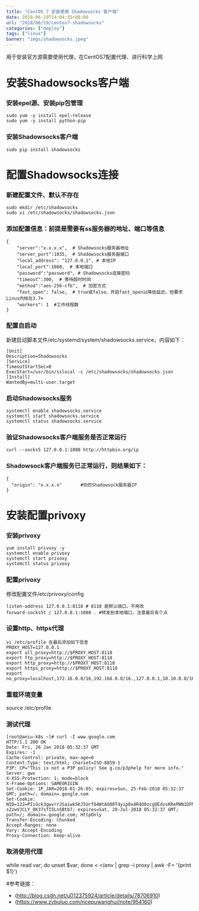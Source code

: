 ```yaml
---
title: "CentOS 7 安装使用 Shadowsocks 客户端"
date: 2018-06-19T14:04:55+08:00
url: "2018/06/19/centos7-shadowsocks"
categories: ["deploy"]
tags: ["linux"]
banner: "imgs/shadowsocks.jpeg"
---
```


用于安装官方源需要使用代理，在CentOS7配置代理、进行科学上网

<!--more-->

# 安装Shadowsocks客户端

### 安装epel源、安装pip包管理
```
sudo yum -y install epel-release
sudo yum -y install python-pip
```
### 安装Shadowsocks客户端
```
sudo pip install shadowsocks
```
# 配置Shadowsocks连接

### 新建配置文件、默认不存在
```
sudo mkdir /etc/shadowsocks
sudo vi /etc/shadowsocks/shadowsocks.json
```
### 添加配置信息：前提是需要有ss服务器的地址、端口等信息
```
{
    "server":"x.x.x.x",  # Shadowsocks服务器地址
    "server_port":1035,  # Shadowsocks服务器端口
    "local_address": "127.0.0.1", # 本地IP
    "local_port":1080,  # 本地端口
    "password":"password", # Shadowsocks连接密码
    "timeout":300,  # 等待超时时间
    "method":"aes-256-cfb",  # 加密方式
    "fast_open": false,  # true或false。开启fast_open以降低延迟，但要求Linux内核在3.7+
    "workers": 1  #工作线程数
}
```

### 配置自启动
新建启动脚本文件/etc/systemd/system/shadowsocks.service，内容如下：
```
[Unit]
Description=Shadowsocks
[Service]
TimeoutStartSec=0
ExecStart=/usr/bin/sslocal -c /etc/shadowsocks/shadowsocks.json
[Install]
WantedBy=multi-user.target
```
### 启动Shadowsocks服务
```
systemctl enable shadowsocks.service
systemctl start shadowsocks.service
systemctl status shadowsocks.service
```
### 验证Shadowsocks客户端服务是否正常运行
```
curl --socks5 127.0.0.1:1080 http://httpbin.org/ip
```
### Shadowsock客户端服务已正常运行，则结果如下：
```
{
  "origin": "x.x.x.x"       #你的Shadowsock服务器IP
}
```

# 安装配置privoxy

### 安装privoxy
```
yum install privoxy -y
systemctl enable privoxy
systemctl start privoxy
systemctl status privoxy
```
### 配置privoxy
修改配置文件/etc/privoxy/config
```
listen-address 127.0.0.1:8118 # 8118 是默认端口，不用改
forward-socks5t / 127.0.0.1:1080 . #转发到本地端口，注意最后有个点
```
### 设置http、https代理
```
vi /etc/profile 在最后添加如下信息
PROXY_HOST=127.0.0.1
export all_proxy=http://$PROXY_HOST:8118
export ftp_proxy=http://$PROXY_HOST:8118
export http_proxy=http://$PROXY_HOST:8118
export https_proxy=http://$PROXY_HOST:8118
export no_proxy=localhost,172.16.0.0/16,192.168.0.0/16.,127.0.0.1,10.10.0.0/16
```
### 重载环境变量
source /etc/profile

### 测试代理
```
[root@aniu-k8s ~]# curl -I www.google.com
HTTP/1.1 200 OK
Date: Fri, 26 Jan 2018 05:32:37 GMT
Expires: -1
Cache-Control: private, max-age=0
Content-Type: text/html; charset=ISO-8859-1
P3P: CP="This is not a P3P policy! See g.co/p3phelp for more info."
Server: gws
X-XSS-Protection: 1; mode=block
X-Frame-Options: SAMEORIGIN
Set-Cookie: 1P_JAR=2018-01-26-05; expires=Sun, 25-Feb-2018 05:32:37 GMT; path=/; domain=.google.com
Set-Cookie: NID=122=PIiGck3gwvrrJSaiwkSKJ5UrfO4WtAO80T4yipOx4R4O0zcgOEdvsKRePWN1DFM66g8PPF4aouhY4JIs7tENdRm7H9hkq5xm4y1yNJ-sZzwVJCLY_OK37sfI5LnSBtb7; expires=Sat, 28-Jul-2018 05:32:37 GMT; path=/; domain=.google.com; HttpOnly
Transfer-Encoding: chunked
Accept-Ranges: none
Vary: Accept-Encoding
Proxy-Connection: keep-alive
```
### 取消使用代理
while read var; do unset $var; done < <(env | grep -i proxy | awk -F= '{print $1}')

#参考链接：

* (http://blog.csdn.net/u012375924/article/details/78706910)
* (https://www.zybuluo.com/ncepuwanghui/note/954160)

<!--more-->
